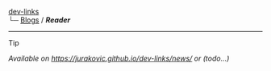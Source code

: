 
[dev-links](../README.md#content)  
└─ [Blogs](../README.md#blogs) / ***Reader***  

* * *

> [!TIP]
> *Available on <https://jurakovic.github.io/dev-links/news/> or (todo...)*
